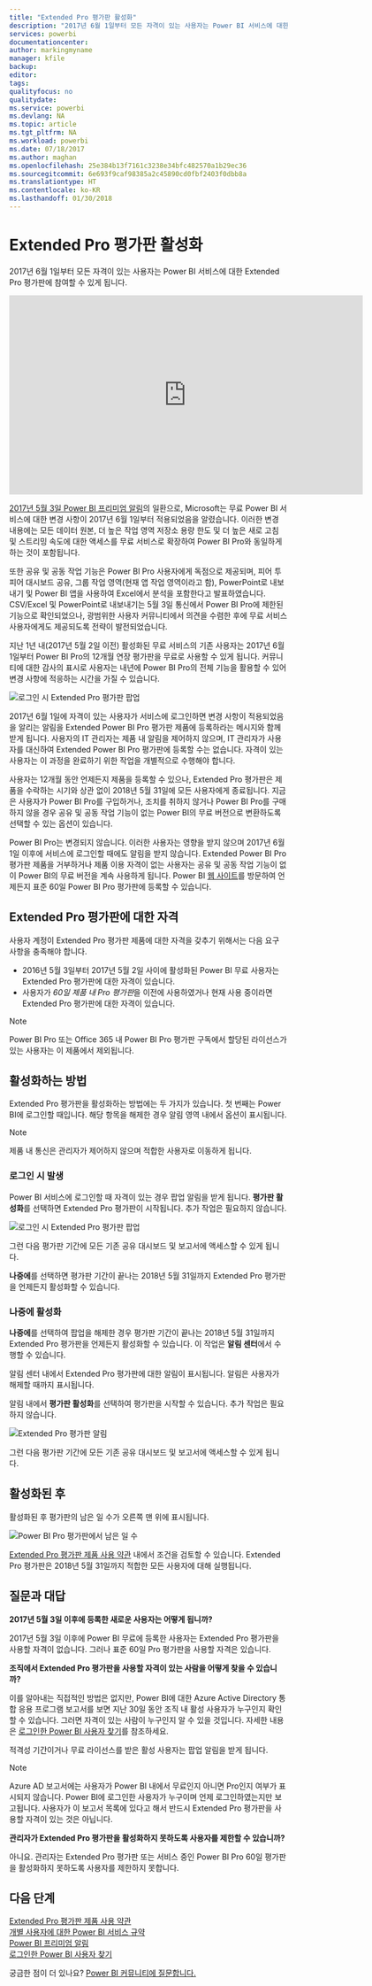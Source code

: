 ```yaml
---
title: "Extended Pro 평가판 활성화"
description: "2017년 6월 1일부터 모든 자격이 있는 사용자는 Power BI 서비스에 대한 Extended Pro 평가판에 참여할 수 있게 됩니다."
services: powerbi
documentationcenter: 
author: markingmyname
manager: kfile
backup: 
editor: 
tags: 
qualityfocus: no
qualitydate: 
ms.service: powerbi
ms.devlang: NA
ms.topic: article
ms.tgt_pltfrm: NA
ms.workload: powerbi
ms.date: 07/18/2017
ms.author: maghan
ms.openlocfilehash: 25e384b13f7161c3238e34bfc482570a1b29ec36
ms.sourcegitcommit: 6e693f9caf98385a2c45890cd0fbf2403f0dbb8a
ms.translationtype: HT
ms.contentlocale: ko-KR
ms.lasthandoff: 01/30/2018
---
```

# <a name="extended-pro-trial-activation"></a>Extended Pro 평가판 활성화
2017년 6월 1일부터 모든 자격이 있는 사용자는 Power BI 서비스에 대한 Extended Pro 평가판에 참여할 수 있게 됩니다.

<iframe width="640" height="360" src="https://www.youtube.com/embed/tPsNoPyY9aA?showinfo=0" frameborder="0" allowfullscreen></iframe>

[2017년 5월 3일 Power BI 프리미엄 알림](https://powerbi.microsoft.com/blog/microsoft-accelerates-modern-bi-adoption-with-power-bi-premium/)의 일환으로, Microsoft는 무료 Power BI 서비스에 대한 변경 사항이 2017년 6월 1일부터 적용되었음을 알렸습니다. 이러한 변경 내용에는 모든 데이터 원본, 더 높은 작업 영역 저장소 용량 한도 및 더 높은 새로 고침 및 스트리밍 속도에 대한 액세스를 무료 서비스로 확장하여 Power BI Pro와 동일하게 하는 것이 포함됩니다.

또한 공유 및 공동 작업 기능은 Power BI Pro 사용자에게 독점으로 제공되며, 피어 투 피어 대시보드 공유, 그룹 작업 영역(현재 앱 작업 영역이라고 함), PowerPoint로 내보내기 및 Power BI 앱을 사용하여 Excel에서 분석을 포함한다고 발표하였습니다. CSV/Excel 및 PowerPoint로 내보내기는 5월 3일 통신에서 Power BI Pro에 제한된 기능으로 확인되었으나, 광범위한 사용자 커뮤니티에서 의견을 수렴한 후에 무료 서비스 사용자에게도 제공되도록 전략이 발전되었습니다.

지난 1년 내(2017년 5월 2일 이전) 활성화된 무료 서비스의 기존 사용자는 2017년 6월 1일부터 Power BI Pro의 12개월 연장 평가판을 무료로 사용할 수 있게 됩니다. 커뮤니티에 대한 감사의 표시로 사용자는 내년에 Power BI Pro의 전체 기능을 활용할 수 있어 변경 사항에 적응하는 시간을 가질 수 있습니다.

![로그인 시 Extended Pro 평가판 팝업](media/service-extended-pro-trial/extended-pro-trial-activate-pop-up.png)

2017년 6월 1일에 자격이 있는 사용자가 서비스에 로그인하면 변경 사항이 적용되었음을 알리는 알림을 Extended Power BI Pro 평가판 제품에 등록하라는 메시지와 함께 받게 됩니다. 사용자의 IT 관리자는 제품 내 알림을 제어하지 않으며, IT 관리자가 사용자를 대신하여 Extended Power BI Pro 평가판에 등록할 수는 없습니다. 자격이 있는 사용자는 이 과정을 완료하기 위한 작업을 개별적으로 수행해야 합니다.

사용자는 12개월 동안 언제든지 제품을 등록할 수 있으나, Extended Pro 평가판은 제품을 수락하는 시기와 상관 없이 2018년 5월 31일에 모든 사용자에게 종료됩니다. 지금은 사용자가 Power BI Pro를 구입하거나, 조치를 취하지 않거나 Power BI Pro를 구매하지 않을 경우 공유 및 공동 작업 기능이 없는 Power BI의 무료 버전으로 변환하도록 선택할 수 있는 옵션이 있습니다.

Power BI Pro는 변경되지 않습니다. 이러한 사용자는 영향을 받지 않으며 2017년 6월 1일 이후에 서비스에 로그인할 때에도 알림을 받지 않습니다. Extended Power BI Pro 평가판 제품을 거부하거나 제품 이용 자격이 없는 사용자는 공유 및 공동 작업 기능이 없이 Power BI의 무료 버전을 계속 사용하게 됩니다. Power BI [웹 사이트](https://powerbi.microsoft.com/get-started/)를 방문하여 언제든지 표준 60일 Power BI Pro 평가판에 등록할 수 있습니다.

## <a name="eligibility-for-extended-pro-trial"></a>Extended Pro 평가판에 대한 자격
사용자 계정이 Extended Pro 평가판 제품에 대한 자격을 갖추기 위해서는 다음 요구 사항을 충족해야 합니다.

* 2016년 5월 3일부터 2017년 5월 2일 사이에 활성화된 Power BI 무료 사용자는 Extended Pro 평가판에 대한 자격이 있습니다.
* 사용자가 *60일 제품 내 Pro 평가판*을 이전에 사용하였거나 현재 사용 중이라면 Extended Pro 평가판에 대한 자격이 있습니다.

> [!NOTE]
> Power BI Pro 또는 Office 365 내 Power BI Pro 평가판 구독에서 할당된 라이선스가 있는 사용자는 이 제품에서 제외됩니다.
> 
> 

## <a name="how-to-activate"></a>활성화하는 방법
Extended Pro 평가판을 활성화하는 방법에는 두 가지가 있습니다. 첫 번째는 Power BI에 로그인할 때입니다. 해당 항목을 해제한 경우 알림 영역 내에서 옵션이 표시됩니다.

> [!NOTE]
> 제품 내 통신은 관리자가 제어하지 않으며 적합한 사용자로 이동하게 됩니다.
> 
> 

### <a name="experience-at-sign-in"></a>로그인 시 발생
Power BI 서비스에 로그인할 때 자격이 있는 경우 팝업 알림을 받게 됩니다. **평가판 활성화**를 선택하면 Extended Pro 평가판이 시작됩니다. 추가 작업은 필요하지 않습니다.

![로그인 시 Extended Pro 평가판 팝업](media/service-extended-pro-trial/extended-pro-trial-pop-up.png)

그런 다음 평가판 기간에 모든 기존 공유 대시보드 및 보고서에 액세스할 수 있게 됩니다.

**나중에**를 선택하면 평가판 기간이 끝나는 2018년 5월 31일까지 Extended Pro 평가판을 언제든지 활성화할 수 있습니다.

### <a name="activation-at-a-later-date"></a>나중에 활성화
**나중에**를 선택하여 팝업을 해제한 경우 평가판 기간이 끝나는 2018년 5월 31일까지 Extended Pro 평가판을 언제든지 활성화할 수 있습니다. 이 작업은 **알림 센터**에서 수행할 수 있습니다.

알림 센터 내에서 Extended Pro 평가판에 대한 알림이 표시됩니다. 알림은 사용자가 해제할 때까지 표시됩니다.

알림 내에서 **평가판 활성화**를 선택하여 평가판을 시작할 수 있습니다. 추가 작업은 필요하지 않습니다.

![Extended Pro 평가판 알림](media/service-extended-pro-trial/extended-pro-trial-notification.png)

그런 다음 평가판 기간에 모든 기존 공유 대시보드 및 보고서에 액세스할 수 있게 됩니다.

## <a name="after-activation"></a>활성화된 후
활성화된 후 평가판의 남은 일 수가 오른쪽 맨 위에 표시됩니다.

![Power BI Pro 평가판에서 남은 일 수](media/service-extended-pro-trial/powerbi-trial-days-left.png)

[Extended Pro 평가판 제품 사용 약관](https://aka.ms/power-bi-trial) 내에서 조건을 검토할 수 있습니다. Extended Pro 평가판은 2018년 5월 31일까지 적합한 모든 사용자에 대해 실행됩니다.

## <a name="frequently-asked-questions"></a>질문과 대답
**2017년 5월 3일 이후에 등록한 새로운 사용자는 어떻게 됩니까?**

2017년 5월 3일 이후에 Power BI 무료에 등록한 사용자는 Extended Pro 평가판을 사용할 자격이 없습니다. 그러나 표준 60일 Pro 평가판을 사용할 자격은 있습니다.

**조직에서 Extended Pro 평가판을 사용할 자격이 있는 사람을 어떻게 찾을 수 있습니까?**

이를 알아내는 직접적인 방법은 없지만, Power BI에 대한 Azure Active Directory 통합 응용 프로그램 보고서를 보면 지난 30일 동안 조직 내 활성 사용자가 누구인지 확인할 수 있습니다. 그러면 자격이 있는 사람이 누구인지 알 수 있을 것입니다. 자세한 내용은 [로그인한 Power BI 사용자 찾기](service-admin-access-usage.md)를 참조하세요.

적격성 기간이거나 무료 라이선스를 받은 활성 사용자는 팝업 알림을 받게 됩니다. 

> [!NOTE]
> Azure AD 보고서에는 사용자가 Power BI 내에서 무료인지 아니면 Pro인지 여부가 표시되지 않습니다. Power BI에 로그인한 사용자가 누구이며 언제 로그인하였는지만 보고됩니다. 사용자가 이 보고서 목록에 있다고 해서 반드시 Extended Pro 평가판을 사용할 자격이 있는 것은 아닙니다.
> 
> 

**관리자가 Extended Pro 평가판을 활성화하지 못하도록 사용자를 제한할 수 있습니까?**

아니요. 관리자는 Extended Pro 평가판 또는 서비스 중인 Power BI Pro 60일 평가판을 활성화하지 못하도록 사용자를 제한하지 못합니다.

## <a name="next-steps"></a>다음 단계
[Extended Pro 평가판 제품 사용 약관](https://aka.ms/power-bi-trial)  
[개별 사용자에 대한 Power BI 서비스 규약](https://powerbi.microsoft.com/terms-of-service/)  
[Power BI 프리미엄 알림](https://aka.ms/pbipremium-announcement)  
[로그인한 Power BI 사용자 찾기](service-admin-access-usage.md)

궁금한 점이 더 있나요? [Power BI 커뮤니티에 질문합니다.](https://community.powerbi.com/)

